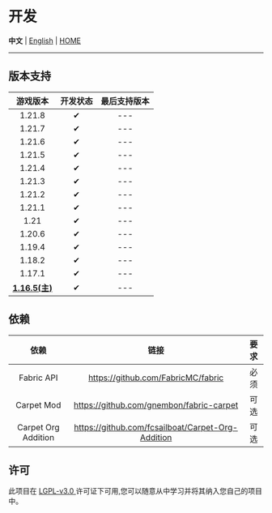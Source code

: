 # 开发

**中文** | [English](./en/development_en.md) | [HOME](../README.md)

---

## 版本支持

|         游戏版本         | 开发状态 | 最后支持版本 |
|:--------------------:|:----:|:------:|
|        1.21.8        |  ✔   |  ---   |
|        1.21.7        |  ✔   |  ---   |
|        1.21.6        |  ✔   |  ---   |
|        1.21.5        |  ✔   |  ---   |
|        1.21.4        |  ✔   |  ---   |
|        1.21.3        |  ✔   |  ---   |
|        1.21.2        |  ✔   |  ---   |
|        1.21.1        |  ✔   |  ---   |
|         1.21         |  ✔   |  ---   |
|        1.20.6        |  ✔   |  ---   |
|        1.19.4        |  ✔   |  ---   |
|        1.18.2        |  ✔   |  ---   |
|        1.17.1        |  ✔   |  ---   |
| **<u>1.16.5(主)</u>** |  ✔   |  ---   |

## 依赖
|         依赖          |                        链接                         | 要求 |
|:-------------------:|:-------------------------------------------------:|:--:|
|     Fabric API      |        https://github.com/FabricMC/fabric         | 必须 |
|     Carpet Mod      |     https://github.com/gnembon/fabric-carpet      | 可选 |
| Carpet Org Addition | https://github.com/fcsailboat/Carpet-Org-Addition | 可选 |

## 许可
此项目在 [ LGPL-v3.0 ](https://choosealicense.com/licenses/lgpl-3.0/) 许可证下可用,您可以随意从中学习并将其纳入您自己的项目中。

